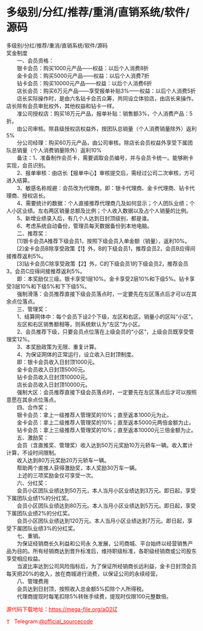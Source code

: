 # 多级别/分红/推荐/重消/直销系统/软件/源码

多级别/分红/推荐/重消/直销系统/软件/源码<br>奖金制度<br>　　一、会员资格：<br>　　银卡会员：购买1000元产品——权益：以后个人消费8折<br>　　金卡会员：购买5000元产品——权益：以后个人消费7折<br>　　钻卡会员：购买10000元产品——权益：以后个人消费6折<br>　　店长会员：购买6万元产品——享受报单补贴3%——权益：以后个人消费5折<br>　　店长实际操作时，是由六名钻卡会员众筹，共同设立体验店，由店长来操作。店长除有会员审批权外，其他权益和钻卡一样。<br>　　准公司授权店：购买18万元产品，报单补贴：销售额3%，个人消费产品：5折。<br>　　由公司审核。除县级授权店权益外，按团队总销量（个人消费销量除外）返利5%<br>　　分公司经理：购买60万元产品，由公司审核。除店长会员权益外享受下属团队总销量（个人消费销量除外）返利10%<br>　　备注：1、准备制作会员卡，需要调取会员编号，并与会员卡统一。能够刷卡实现，会员识别。<br>　　2、报单审核：由店长【报单中心】审核提交后，需经过公司二次审核，方可进入结算。<br>　　3、敏感名称规避：会员改为代理商。即：银卡代理商、金卡代理商、钻卡代理商、授权店长。<br>　　4、需要统计的数据：个人直接推荐代理商几及如何显示；个人团队业绩；个人小区业绩。左右两区销量总额及比例；个人收入数据以及占个人销量的比例。<br>　　5、新增业绩录入后，有几个人达到日封顶级别，都是谁。<br>　　6、考虑系统自动备份，管理员每天数据备份到本地电脑。<br>　　二、推荐奖：<br>　　[1]银卡会员A推荐下级会员1，按照下级会员入单金额（销量），返利10%。<br>　　[2]金卡会员B除享受政策【1】外，B的下级会员1，推荐会员2，会员B应得间接推荐返利5%。<br>　　[3]钻卡会员C除享受政策【2】外，C的下级会员1的下级会员2，推荐会员3，会员C应得间接推荐返利5%。<br>　　即：本奖励仅三级。银卡享受1层10%。金卡享受2层10%和下级5%。钻卡享受3层10%和下级5%和下下级5%。<br>　　强制滑落：会员推荐直接下级会员落点时，一定要先在左区落点后才可以在其余点位落点。<br>　　三、管理奖：<br>　　1、结算网体中：每个会员下设2个下级，左区和右区。销量小的区叫“小区”。<br>　　左区和右区销售额相等，则系统默认为“左区”为小区。<br>　　2、会员推荐下级，只要会员点位落在上级会员的“小区”，上级会员既享受管理奖12%。<br>　　3、本奖励政策为无限、重复计算。<br>　　4、为保证网体的正常运行，设立收入日封顶制度。<br>　　即：银卡会员收入日封顶1000元。<br>　　金卡会员收入日封顶5000元。<br>　　钻卡会员收入日封顶10000元。<br>　　店长会员收入日封顶10000元。<br>　　强制大区：会员推荐直接下级会员落点时，一定要先在左区落点后才可以按照意愿在其余点位落点。<br>　　四、合作奖；<br>　　银卡会员：拿上一级推荐人管理奖的10%；直至返本1000元为止。<br>　　金卡会员：拿上二级推荐人管理奖的10%；直至返本5000元两倍金额为止。<br>　　钻卡会员：拿上三级推荐人管理奖的10%；直至返本10000元三倍金额为止。<br>　　五、激励奖：<br>　　会员（含直推奖、管理奖）收入达到50万元奖励10万元轿车一辆。收入累计计算，不设时间限制。<br>　　收入达到80万元奖励20万元轿车一辆。<br>　　帮助两个直推人获得激励奖，本人奖励30万车一辆。<br>　　上述的三项奖励金仅可享受一次。<br>　　六、分红奖：<br>　　会员小区团队业绩达到50万元，本人当月小区业绩达到3万元。即日起，享受下属团队业绩1%的分红奖。<br>　　会员小区团队业绩达到80万元。本人当月小区业绩达到5万元。即日起，享受下属团队业绩2%的分红奖。<br>　　会员小区团队业绩达到120万元。本人当月小区业绩达到7万元。即日起，享受下属团队业绩3%的分红奖。<br>　　七、重销。<br>　　为保证经销商长久利益和公司永 久发展，公司商城、平台始终以经营销售产品为目的。所有经销商达到晋升标准后，维持职级标准，各职级经销商或公司股东享受相应权益。<br>　　当波比率达到公司风险指标后，为了保证所经销商长远利益，金卡日封顶会员每天把20%的收入，放在商城进行消费，以保证公司的永续经营。<br>　　八、管理费用<br>　　会员达到日封顶，按照收入总金额5%扣除个人所得税。<br>　　代理商提现时每笔扣除5%转账手续费，提现时仅限100元整数倍。<br>


<p style="color: red;">源代码下载地址：<a href="https://mega-file.org/aO2IZ" style="color: red;">https://mega-file.org/aO2IZ</a></p><p style="color: red;"><img src="https://cdn-icons-png.flaticon.com/512/2111/2111646.png" alt="Telegram Icon" style="width: 16px; vertical-align: middle; margin-right: 5px;">Telegram:<a href="https://t.me/official_sourcecode" style="color: red;">@official_sourcecode</a></p>